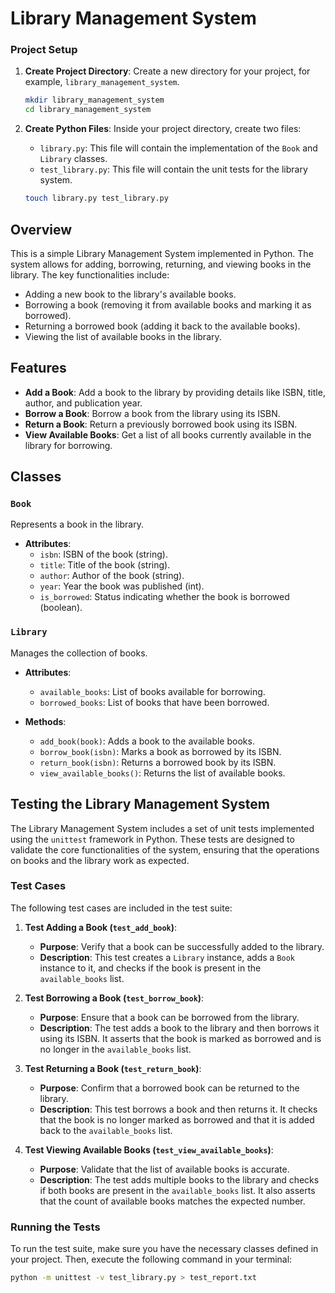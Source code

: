 # Library Management System


### Project Setup

1. **Create Project Directory**:
   Create a new directory for your project, for example, `library_management_system`.

   ```bash
   mkdir library_management_system
   cd library_management_system
   ```

2. **Create Python Files**:
   Inside your project directory, create two files:
   - `library.py`: This file will contain the implementation of the `Book` and `Library` classes.
   - `test_library.py`: This file will contain the unit tests for the library system.

   ```bash
   touch library.py test_library.py
   ```

## Overview

This is a simple Library Management System implemented in Python. The system allows for adding, borrowing, returning, and viewing books in the library. The key functionalities include:

- Adding a new book to the library's available books.
- Borrowing a book (removing it from available books and marking it as borrowed).
- Returning a borrowed book (adding it back to the available books).
- Viewing the list of available books in the library.

## Features

- **Add a Book**: Add a book to the library by providing details like ISBN, title, author, and publication year.
- **Borrow a Book**: Borrow a book from the library using its ISBN.
- **Return a Book**: Return a previously borrowed book using its ISBN.
- **View Available Books**: Get a list of all books currently available in the library for borrowing.

## Classes

### `Book`
Represents a book in the library.
- **Attributes**:
  - `isbn`: ISBN of the book (string).
  - `title`: Title of the book (string).
  - `author`: Author of the book (string).
  - `year`: Year the book was published (int).
  - `is_borrowed`: Status indicating whether the book is borrowed (boolean).
  
### `Library`
Manages the collection of books.
- **Attributes**:
  - `available_books`: List of books available for borrowing.
  - `borrowed_books`: List of books that have been borrowed.
  
- **Methods**:
  - `add_book(book)`: Adds a book to the available books.
  - `borrow_book(isbn)`: Marks a book as borrowed by its ISBN.
  - `return_book(isbn)`: Returns a borrowed book by its ISBN.
  - `view_available_books()`: Returns the list of available books.

## Testing the Library Management System

The Library Management System includes a set of unit tests implemented using the `unittest` framework in Python. These tests are designed to validate the core functionalities of the system, ensuring that the operations on books and the library work as expected.

### Test Cases

The following test cases are included in the test suite:

1. **Test Adding a Book (`test_add_book`)**:
   - **Purpose**: Verify that a book can be successfully added to the library.
   - **Description**: This test creates a `Library` instance, adds a `Book` instance to it, and checks if the book is present in the `available_books` list.

2. **Test Borrowing a Book (`test_borrow_book`)**:
   - **Purpose**: Ensure that a book can be borrowed from the library.
   - **Description**: The test adds a book to the library and then borrows it using its ISBN. It asserts that the book is marked as borrowed and is no longer in the `available_books` list.

3. **Test Returning a Book (`test_return_book`)**:
   - **Purpose**: Confirm that a borrowed book can be returned to the library.
   - **Description**: This test borrows a book and then returns it. It checks that the book is no longer marked as borrowed and that it is added back to the `available_books` list.

4. **Test Viewing Available Books (`test_view_available_books`)**:
   - **Purpose**: Validate that the list of available books is accurate.
   - **Description**: The test adds multiple books to the library and checks if both books are present in the `available_books` list. It also asserts that the count of available books matches the expected number.

### Running the Tests

To run the test suite, make sure you have the necessary classes defined in your project. Then, execute the following command in your terminal:

```bash
python -m unittest -v test_library.py > test_report.txt
